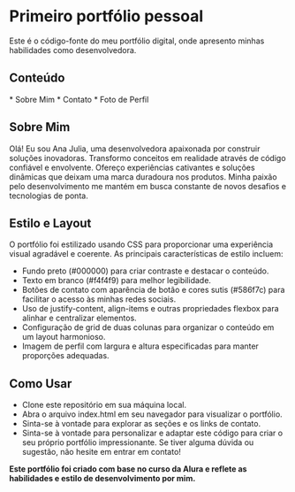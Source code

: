 <h1> Primeiro portfólio pessoal </h1>
Este é o código-fonte do meu portfólio digital, onde apresento minhas habilidades como desenvolvedora.

<h2> Conteúdo </h2>
* Sobre Mim
* Contato
* Foto de Perfil

<h2> Sobre Mim </h2>
Olá! Eu sou Ana Julia, uma desenvolvedora apaixonada por construir soluções inovadoras. Transformo conceitos em realidade através de código confiável e envolvente. Ofereço experiências cativantes e soluções dinâmicas que deixam uma marca duradoura nos produtos. Minha paixão pelo desenvolvimento me mantém em busca constante de novos desafios e tecnologias de ponta.

<h2> Estilo e Layout </h2>
O portfólio foi estilizado usando CSS para proporcionar uma experiência visual agradável e coerente. As principais características de estilo incluem:

* Fundo preto (#000000) para criar contraste e destacar o conteúdo.
* Texto em branco (#f4f4f9) para melhor legibilidade.
* Botões de contato com aparência de botão e cores sutis (#586f7c) para facilitar o acesso às minhas redes sociais.
* Uso de justify-content, align-items e outras propriedades flexbox para alinhar e centralizar elementos.
* Configuração de grid de duas colunas para organizar o conteúdo em um layout harmonioso.
* Imagem de perfil com largura e altura especificadas para manter proporções adequadas.

<h2> Como Usar </h2>

* Clone este repositório em sua máquina local.
* Abra o arquivo index.html em seu navegador para visualizar o portfólio.
* Sinta-se à vontade para explorar as seções e os links de contato.
* Sinta-se à vontade para personalizar e adaptar este código para criar o seu próprio portfólio impressionante. Se tiver alguma dúvida ou sugestão, não hesite em entrar em contato!

<strong>Este portfólio foi criado com base no curso da Alura e reflete as habilidades e estilo de desenvolvimento por mim.</strong>
